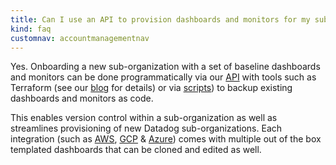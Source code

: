 ```yaml
---
title: Can I use an API to provision dashboards and monitors for my sub-organizations?
kind: faq
customnav: accountmanagementnav
---
```


Yes. Onboarding a new sub-organization with a set of baseline dashboards and monitors can be done programmatically via our [API](/api) with tools such as Terraform (see our [blog](https://www.datadoghq.com/blog/managing-datadog-with-terraform/) for details) or via [scripts](/graphing/screenboards)) to backup existing dashboards and monitors as code.  

This enables version control within a sub-organization as well as streamlines provisioning of new Datadog sub-organizations. Each integration (such as [AWS](/integrations/amazon_web_services), [GCP](/integrations/google_app_engine) & [Azure](/integrations/azure)) comes with multiple out of the box templated dashboards that can be cloned and edited as well.